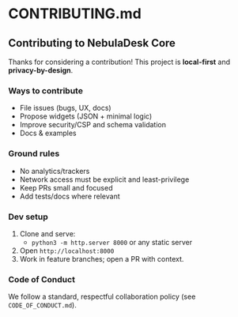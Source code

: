 # CONTRIBUTING.md

## Contributing to NebulaDesk Core

Thanks for considering a contribution! This project is **local-first** and **privacy-by-design**.

### Ways to contribute
- File issues (bugs, UX, docs)
- Propose widgets (JSON + minimal logic)
- Improve security/CSP and schema validation
- Docs & examples

### Ground rules
- No analytics/trackers
- Network access must be explicit and least-privilege
- Keep PRs small and focused
- Add tests/docs where relevant

### Dev setup
1. Clone and serve:
   - `python3 -m http.server 8000` or any static server
2. Open `http://localhost:8000`
3. Work in feature branches; open a PR with context.

### Code of Conduct
We follow a standard, respectful collaboration policy (see `CODE_OF_CONDUCT.md`).
